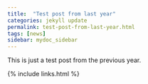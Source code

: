 ```yaml
---
title:  "Test post from last year"
categories: jekyll update
permalink: test-post-from-last-year.html
tags: [news]
sidebar: mydoc_sidebar
---
```


This is just a test post from the previous year.

{% include links.html %}
